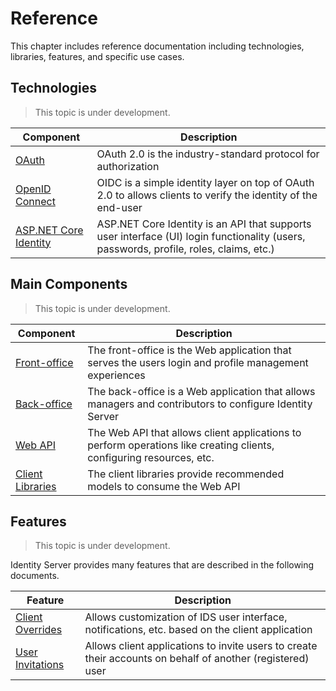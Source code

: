 # Reference

This chapter includes reference documentation including technologies, libraries, features, and specific use cases.

## Technologies

> This topic is under development.

| Component | Description |
| - | - |
| [OAuth](oauth/README.md) | OAuth 2.0 is the industry-standard protocol for authorization |
| [OpenID Connect](oidc/README.md) | OIDC is a simple identity layer on top of OAuth 2.0 to allows clients to verify the identity of the end-user |
| [ASP.NET Core Identity](aspnet-identity/README.md) | ASP.NET Core Identity is an API that supports user interface (UI) login functionality (users, passwords, profile, roles, claims, etc.) |

## Main Components

> This topic is under development.

| Component | Description |
| - | - |
| [Front-office](front-office/README.md) | The front-office is the Web application that serves the users login and profile management experiences |
| [Back-office](back-office/README.md) | The back-office is a Web application that allows managers and contributors to configure Identity Server |
| [Web API](web-api/README.md) | The Web API that allows client applications to perform operations like creating clients, configuring resources, etc. |
| [Client Libraries](client-libraries/README.md) | The client libraries provide recommended models to consume the Web API |

## Features

> This topic is under development.

Identity Server provides many features that are described in the following documents.

| Feature | Description |
| - | - |
| [Client Overrides](features/client-overrides.md) | Allows customization of IDS user interface, notifications, etc. based on the client application |
| [User Invitations](features/user-invitations.md) | Allows client applications to invite users to create their accounts on behalf of another (registered) user |
